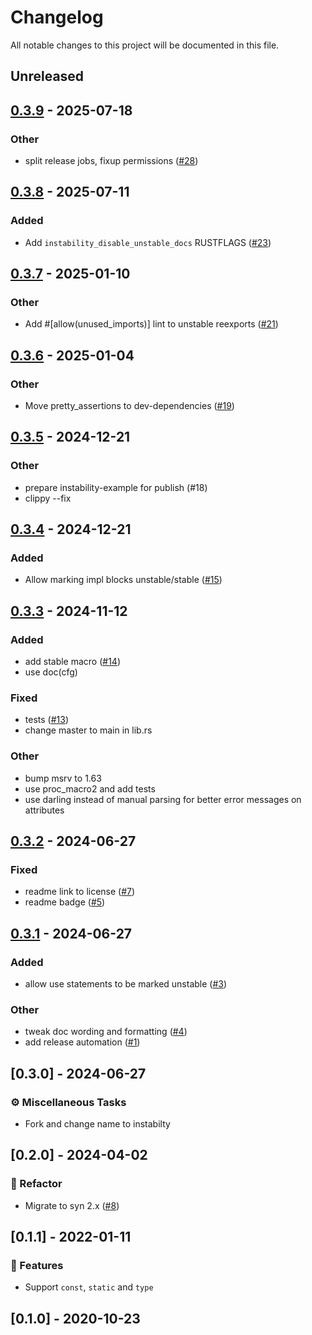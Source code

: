 # Changelog

All notable changes to this project will be documented in this file.

## Unreleased

## [0.3.9](https://github.com/ratatui/instability/compare/instability-v0.3.8...instability-v0.3.9) - 2025-07-18

### Other

- split release jobs, fixup permissions ([#28](https://github.com/ratatui/instability/pull/28))

## [0.3.8](https://github.com/ratatui/instability/compare/instability-v0.3.7...instability-v0.3.8) - 2025-07-11

### Added

- Add `instability_disable_unstable_docs` RUSTFLAGS ([#23](https://github.com/ratatui/instability/pull/23))

## [0.3.7](https://github.com/ratatui/instability/compare/instability-v0.3.6...instability-v0.3.7) - 2025-01-10

### Other

- Add #[allow(unused_imports)] lint to unstable reexports ([#21](https://github.com/ratatui/instability/pull/21))

## [0.3.6](https://github.com/ratatui/instability/compare/instability-v0.3.5...instability-v0.3.6) - 2025-01-04

### Other

- Move pretty_assertions to dev-dependencies ([#19](https://github.com/ratatui/instability/pull/19))

## [0.3.5](https://github.com/ratatui/instability/compare/instability-v0.3.4...instability-v0.3.5) - 2024-12-21

### Other

- prepare instability-example for publish (#18)
- clippy --fix

## [0.3.4](https://github.com/ratatui/instability/compare/instability-v0.3.3...instability-v0.3.4) - 2024-12-21

### Added

- Allow marking impl blocks unstable/stable ([#15](https://github.com/ratatui/instability/pull/15))

## [0.3.3](https://github.com/ratatui/instability/compare/instability-v0.3.2...instability-v0.3.3) - 2024-11-12

### Added

- add stable macro ([#14](https://github.com/ratatui/instability/pull/14))
- use doc(cfg)

### Fixed

- tests ([#13](https://github.com/ratatui/instability/pull/13))
- change master to main in lib.rs

### Other

- bump msrv to 1.63
- use proc_macro2 and add tests
- use darling instead of manual parsing for better error messages on attributes

## [0.3.2](https://github.com/ratatui/instability/compare/instability-v0.3.1...instability-v0.3.2) - 2024-06-27

### Fixed

- readme link to license ([#7](https://github.com/ratatui/instability/pull/7))
- readme badge ([#5](https://github.com/ratatui/instability/pull/5))

## [0.3.1](https://github.com/ratatui/instability/compare/instability-v0.3.0...instability-v0.3.1) - 2024-06-27

### Added

- allow use statements to be marked unstable ([#3](https://github.com/ratatui/instability/pull/3))

### Other

- tweak doc wording and formatting ([#4](https://github.com/ratatui/instability/pull/4))
- add release automation ([#1](https://github.com/ratatui/instability/pull/1))

## [0.3.0] - 2024-06-27

### ⚙️ Miscellaneous Tasks

- Fork and change name to instabilty

## [0.2.0] - 2024-04-02

### 🚜 Refactor

- Migrate to syn 2.x ([#8](https://github.com/ratatui/instability/issues/8))

## [0.1.1] - 2022-01-11

### 🚀 Features

- Support `const`, `static` and `type`

## [0.1.0] - 2020-10-23

<!-- generated by git-cliff -->
